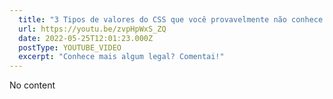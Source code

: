 ```yaml
---
  title: "3 Tipos de valores do CSS que você provavelmente não conhece #DevTips"
  url: https://youtu.be/zvpHpWxS_ZQ
  date: 2022-05-25T12:01:23.000Z
  postType: YOUTUBE_VIDEO
  excerpt: "Conhece mais algum legal? Comentai!"
---
```

  
  No content
  